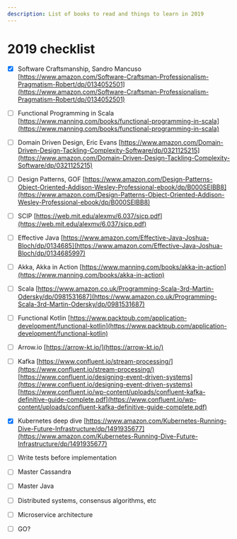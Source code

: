 ```yaml
---
description: List of books to read and things to learn in 2019
---
```


# 2019 checklist

* [x] Software Craftsmanship, Sandro Mancuso [https://www.amazon.com/Software-Craftsman-Professionalism-Pragmatism-Robert/dp/0134052501](https://www.amazon.com/Software-Craftsman-Professionalism-Pragmatism-Robert/dp/0134052501)
* [ ] Functional Programming in Scala [https://www.manning.com/books/functional-programming-in-scala](https://www.manning.com/books/functional-programming-in-scala)
* [ ] Domain Driven Design, Eric Evans [https://www.amazon.com/Domain-Driven-Design-Tackling-Complexity-Software/dp/0321125215](https://www.amazon.com/Domain-Driven-Design-Tackling-Complexity-Software/dp/0321125215)
* [ ] Design Patterns, GOF [https://www.amazon.com/Design-Patterns-Object-Oriented-Addison-Wesley-Professional-ebook/dp/B000SEIBB8](https://www.amazon.com/Design-Patterns-Object-Oriented-Addison-Wesley-Professional-ebook/dp/B000SEIBB8) 
* [ ] SCIP [https://web.mit.edu/alexmv/6.037/sicp.pdf](https://web.mit.edu/alexmv/6.037/sicp.pdf)
* [ ] Effective Java [https://www.amazon.com/Effective-Java-Joshua-Bloch/dp/0134685](https://www.amazon.com/Effective-Java-Joshua-Bloch/dp/0134685997)
* [ ] Akka, Akka in Action [https://www.manning.com/books/akka-in-action](https://www.manning.com/books/akka-in-action)
* [ ] Scala [https://www.amazon.co.uk/Programming-Scala-3rd-Martin-Odersky/dp/0981531687](https://www.amazon.co.uk/Programming-Scala-3rd-Martin-Odersky/dp/0981531687)
* [ ] Functional Kotlin [https://www.packtpub.com/application-development/functional-kotlin](https://www.packtpub.com/application-development/functional-kotlin)
* [ ] Arrow.io [https://arrow-kt.io/](https://arrow-kt.io/)
* [ ] Kafka [https://www.confluent.io/stream-processing/](https://www.confluent.io/stream-processing/) [https://www.confluent.io/designing-event-driven-systems](https://www.confluent.io/designing-event-driven-systems) [https://www.confluent.io/wp-content/uploads/confluent-kafka-definitive-guide-complete.pdf](https://www.confluent.io/wp-content/uploads/confluent-kafka-definitive-guide-complete.pdf)
* [x] Kubernetes deep dive [https://www.amazon.com/Kubernetes-Running-Dive-Future-Infrastructure/dp/1491935677](https://www.amazon.com/Kubernetes-Running-Dive-Future-Infrastructure/dp/1491935677)
* [ ] Write tests before implementation 
* [ ] Master Cassandra
* [ ] Master Java
* [ ] Distributed systems, consensus algorithms, etc
* [ ] Microservice architecture 
* [ ] GO? 

